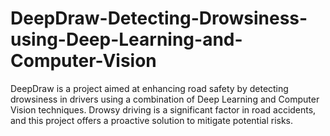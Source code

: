 # DeepDraw-Detecting-Drowsiness-using-Deep-Learning-and-Computer-Vision
DeepDraw is a project aimed at enhancing road safety by detecting drowsiness in drivers using a combination of Deep Learning and Computer Vision techniques. Drowsy driving is a significant factor in road accidents, and this project offers a proactive solution to mitigate potential risks.

